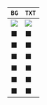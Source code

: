 | `BG` | `TXT` |
|----|-----|
| <img src="https://img.shields.io/badge/■FFF1E6-FFF1E6?style=for-the-badge"/>  | <img src="https://img.shields.io/badge/■6B4226-6B4226?style=for-the-badge"/>   |
| ■  | ■   |
| ■  | ■   |
| ■  | ■   |
| ■  | ■   |
| ■  | ■   |
| ■ | ■ |
